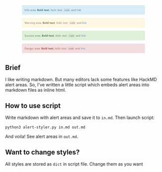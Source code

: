 <p align="center">
  <img src="/demo.jpg" width="80%"/>
</p>

## Brief

I like writing markdown. But many editors lack some features like HackMD alert areas.
So, I've written a little script which embeds alert areas into markdown files as inline html.

## How to use script

Write markdown with alert areas and save it to `in.md`. Then launch script:
```
python3 alert-styler.py in.md out.md
```

And voila!
See alert areas in `out.md`.

## Want to change styles?

All styles are stored as `dict` in script file. Change them as you want
